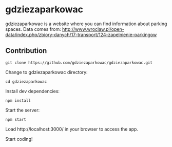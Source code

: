 # gdziezaparkowac
gdziezaparkowac is a website where you can find information about parking spaces.
Data comes from: http://www.wroclaw.pl/open-data/index.php/zbiory-danych/17-transport/124-zapelnienie-parkingow

## Contribution
```
git clone https://github.com/gdziezaparkowac/gdziezaparkowac.git
```

Change to gdziezaparkowac directory:
```
cd gdziezaparkowac
```
Install dev dependencies:
```
npm install
```
Start the server:
```
npm start
```
Load http://localhost:3000/ in your browser to access the app.

Start coding!



